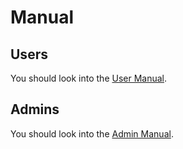 Manual
======

Users  
-----
You should look into the [User Manual](USER.md).

Admins
------
You should look into the [Admin Manual](ADMIN.md).

